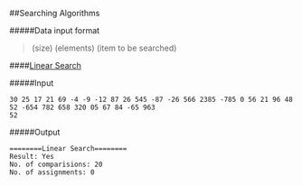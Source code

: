 ##Searching Algorithms

#####Data input format
> (size) (elements)
> (item to be searched)


####[Linear Search](https://github.com/debugger22/dsacrap/blob/master/search/linearsearch.cpp)

#####Input
```
30 25 17 21 69 -4 -9 -12 87 26 545 -87 -26 566 2385 -785 0 56 21 96 48 52 -654 782 658 320 05 67 84 -65 963
52
```

#####Output
```
========Linear Search========
Result: Yes
No. of comparisions: 20
No. of assignments: 0
```
